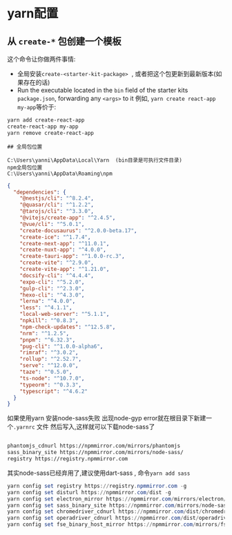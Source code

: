 # yarn配置

## 从 `create-*` 包创建一个模板

这个命令让你做两件事情:

- 全局安装`create-<starter-kit-package>`  , 或者把这个包更新到最新版本(如果存在的话)
- Run the executable located in the `bin` field of the starter kits `package.json`, forwarding any `<args>` to it
例如, `yarn create react-app my-app`等价于:

```bash
yarn add create-react-app
create-react-app my-app
yarn remove create-react-app
```

```text
## 全局包位置

C:\Users\yanni\AppData\Local\Yarn  (bin目录是可执行文件目录)
npm全局包位置
C:\Users\yanni\AppData\Roaming\npm

```

```json
{
  "dependencies": {
    "@nestjs/cli": "^8.2.4",
    "@quasar/cli": "^1.2.2",
    "@tarojs/cli": "^3.3.0",
    "@vitejs/create-app": "^2.4.5",
    "@vue/cli": "^5.0.1",
    "create-docusaurus": "^2.0.0-beta.17",
    "create-ice": "^1.7.4",
    "create-next-app": "^11.0.1",
    "create-nuxt-app": "^4.0.0",
    "create-tauri-app": "^1.0.0-rc.3",
    "create-vite": "^2.9.0",
    "create-vite-app": "^1.21.0",
    "docsify-cli": "^4.4.4",
    "expo-cli": "^5.2.0",
    "gulp-cli": "^2.3.0",
    "hexo-cli": "^4.3.0",
    "lerna": "^4.0.0",
    "less": "^4.1.1",
    "local-web-server": "^5.1.1",
    "npkill": "^0.8.3",
    "npm-check-updates": "^12.5.8",
    "nrm": "^1.2.5",
    "pnpm": "^6.32.3",
    "pug-cli": "^1.0.0-alpha6",
    "rimraf": "^3.0.2",
    "rollup": "^2.52.7",
    "serve": "^12.0.0",
    "taze": "^0.5.0",
    "ts-node": "^10.7.0",
    "typeorm": "^0.3.3",
    "typescript": "^4.6.2"
  }
}
```

如果使用yarn 安装node-sass失败 出现node-gyp error就在根目录下新建一个`.yarnrc` 文件
然后写入,这样就可以下载node-sass了

```bash

phantomjs_cdnurl https://npmmirror.com/mirrors/phantomjs
sass_binary_site https://npmmirror.com/mirrors/node-sass/
registry https://registry.npmmirror.com

```

其实node-sass已经弃用了,建议使用dart-sass , 命令`yarn add sass`
​

```powershell
yarn config set registry https://registry.npmmirror.com -g
yarn config set disturl https://npmmirror.com/dist -g
yarn config set electron_mirror https://npmmirror.com/mirrors/electron/ -g
yarn config set sass_binary_site https://npmmirror.com/mirrors/node-sass/ -g
yarn config set chromedriver_cdnurl https://npmmirror.com/dist/chromedriver -g
yarn config set operadriver_cdnurl https://npmmirror.com/dist/operadriver -g
yarn config set fse_binary_host_mirror https://npmmirror.com/mirrors/fsevents -g
```
